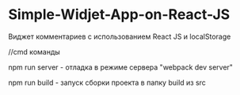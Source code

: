 # Simple-Widjet-App-on-React-JS
Виджет комментариев с использованием React JS и localStorage

//cmd команды

npm run server  - отладка в режиме сервера "webpack dev server"

npm run build   - запуск сборки проекта в папку build из src
